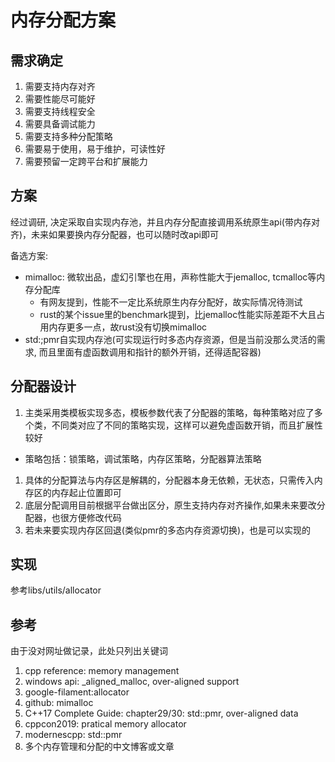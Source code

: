 # 内存分配方案

## 需求确定

1. 需要支持内存对齐
1. 需要性能尽可能好
1. 需要支持线程安全
1. 需要具备调试能力
1. 需要支持多种分配策略
1. 需要易于使用，易于维护，可读性好
1. 需要预留一定跨平台和扩展能力

## 方案

经过调研, 决定采取自实现内存池，并且内存分配直接调用系统原生api(带内存对齐)，未来如果要换内存分配器，也可以随时改api即可

备选方案:
* mimalloc: 微软出品，虚幻引擎也在用，声称性能大于jemalloc, tcmalloc等内存分配库
  * 有网友提到，性能不一定比系统原生内存分配好，故实际情况待测试
  * rust的某个issue里的benchmark提到，比jemalloc性能实际差距不大且占用内存更多一点，故rust没有切换mimalloc
* std:;pmr自实现内存池(可实现运行时多态内存资源，但是当前没那么灵活的需求, 而且里面有虚函数调用和指针的额外开销，还得适配容器)

## 分配器设计

1. 主类采用类模板实现多态，模板参数代表了分配器的策略，每种策略对应了多个类，不同类对应了不同的策略实现，这样可以避免虚函数开销，而且扩展性较好
  * 策略包括：锁策略，调试策略，内存区策略，分配器算法策略
1. 具体的分配算法与内存区是解耦的，分配器本身无依赖，无状态，只需传入内存区的内存起止位置即可
1. 底层分配调用目前根据平台做出区分，原生支持内存对齐操作,如果未来要改分配器，也很方便修改代码
1. 若未来要实现内存区回退(类似pmr的多态内存资源切换)，也是可以实现的


## 实现

参考libs/utils/allocator

## 参考

由于没对网址做记录，此处只列出关键词

1. cpp reference: memory management
1. windows api: _aligned_malloc, over-aligned support 
1. google-filament:allocator
1. github: mimalloc
1. C++17 Complete Guide: chapter29/30: std::pmr, over-aligned data
1. cppcon2019: pratical memory allocator
1. modernescpp: std::pmr
1. 多个内存管理和分配的中文博客或文章

